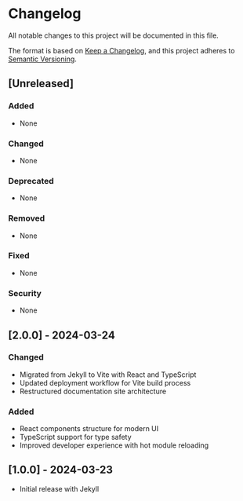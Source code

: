 # Changelog

All notable changes to this project will be documented in this file.

The format is based on [Keep a Changelog](https://keepachangelog.com/en/1.0.0/),
and this project adheres to [Semantic Versioning](https://semver.org/spec/v2.0.0.html).

## [Unreleased]

### Added
- None

### Changed
- None

### Deprecated
- None

### Removed
- None

### Fixed
- None

### Security
- None

## [2.0.0] - 2024-03-24
### Changed
- Migrated from Jekyll to Vite with React and TypeScript
- Updated deployment workflow for Vite build process
- Restructured documentation site architecture

### Added
- React components structure for modern UI
- TypeScript support for type safety
- Improved developer experience with hot module reloading

## [1.0.0] - 2024-03-23
- Initial release with Jekyll 